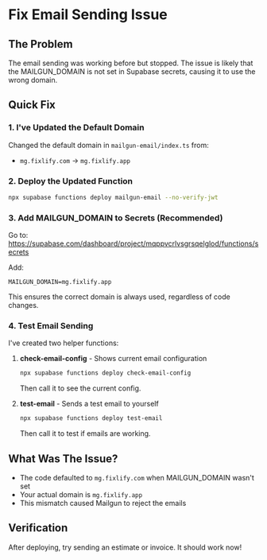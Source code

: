 # Fix Email Sending Issue

## The Problem
The email sending was working before but stopped. The issue is likely that the MAILGUN_DOMAIN is not set in Supabase secrets, causing it to use the wrong domain.

## Quick Fix

### 1. I've Updated the Default Domain
Changed the default domain in `mailgun-email/index.ts` from:
- `mg.fixlify.com` → `mg.fixlify.app`

### 2. Deploy the Updated Function
```bash
npx supabase functions deploy mailgun-email --no-verify-jwt
```

### 3. Add MAILGUN_DOMAIN to Secrets (Recommended)
Go to: https://supabase.com/dashboard/project/mqppvcrlvsgrsqelglod/functions/secrets

Add:
```
MAILGUN_DOMAIN=mg.fixlify.app
```

This ensures the correct domain is always used, regardless of code changes.

### 4. Test Email Sending
I've created two helper functions:

1. **check-email-config** - Shows current email configuration
   ```bash
   npx supabase functions deploy check-email-config
   ```
   Then call it to see the current config.

2. **test-email** - Sends a test email to yourself
   ```bash
   npx supabase functions deploy test-email
   ```
   Then call it to test if emails are working.

## What Was The Issue?
- The code defaulted to `mg.fixlify.com` when MAILGUN_DOMAIN wasn't set
- Your actual domain is `mg.fixlify.app`
- This mismatch caused Mailgun to reject the emails

## Verification
After deploying, try sending an estimate or invoice. It should work now!
